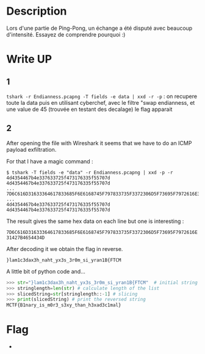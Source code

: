 # Description
Lors d'une partie de Ping-Pong, un échange a été disputé avec beaucoup d'intensité. Essayez de comprendre pourquoi :)

# Write UP
## 1
`tshark -r Endianness.pcapng -T fields -e data | xxd -r -p` : on recupere toute la data puis en utilisant cyberchef, avec le filtre "swap endianness, et une value de 45 (trouvée en testant des decalage) le flag apparait

## 2
After opening the file with Wireshark it seems that we have to do an ICMP payload exfiltration.

For that I have a magic command :

```
$ tshark -T fields -e "data" -r Endianness.pcapng | xxd -p -r
4d4354467b4e337633725f473176335f55707d
4d4354467b4e337633725f473176335f55707d
...
7D6C616D31633364617833685F6E6168745F797833735F3372306D5F73695F7972616E31427B4654434D
...
4d4354467b4e337633725f473176335f55707d
4d4354467b4e337633725f473176335f55707d
```

The result gives the same hex data on each line but one is interesting :

`7D6C616D31633364617833685F6E6168745F797833735F3372306D5F73695F7972616E31427B4654434D`

After decoding it we obtain the flag in reverse.

`}lam1c3dax3h_naht_yx3s_3r0m_si_yran1B{FTCM`

A little bit of python code and...

```python
>>> str="}lam1c3dax3h_naht_yx3s_3r0m_si_yran1B{FTCM"  # initial string
>>> stringlength=len(str) # calculate length of the list
>>> slicedString=str[stringlength::-1] # slicing
>>> print(slicedString) # print the reversed string
MCTF{B1nary_is_m0r3_s3xy_than_h3xad3c1mal}
```

# Flag
- 